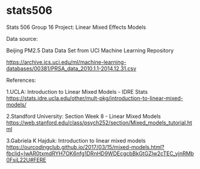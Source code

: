 # stats506
Stats 506 Group 16 Project: Linear Mixed Effects Models

Data source:

Beijing PM2.5 Data Data Set from UCI Machine Learning Repository

https://archive.ics.uci.edu/ml/machine-learning-databases/00381/PRSA_data_2010.1.1-2014.12.31.csv




References:

1.UCLA: Introduction to Linear Mixed Models - IDRE Stats
https://stats.idre.ucla.edu/other/mult-pkg/introduction-to-linear-mixed-models/

2.Standford University: Section Week 8 - Linear Mixed Models
https://web.stanford.edu/class/psych252/section/Mixed_models_tutorial.html

3.Gabriela K Hajduk: Introduction to linear mixed models
https://ourcodingclub.github.io/2017/03/15/mixed-models.html?fbclid=IwAR0txmdRYH7OK6nfg1DRnHD9WDEcgcbBkGtGZlw2cTEC_yjnRMb0FsiL22U#FERE
